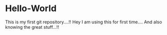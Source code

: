 # Hello-World
This is my first git repository....!!
Hey I am using this for first time....
And also knowing the great stuff...!!
